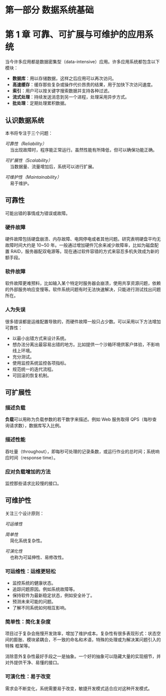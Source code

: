 # 第一部分 数据系统基础

# 第 1 章 可靠、可扩展与可维护的应用系统

当今许多应用都是数据密集型（data-intensive）应用。许多应用系统都包含以下模块：

* **数据库**：用以存储数据，这样之后应用可以再次访问。
* **高速缓存**：缓存那些复杂或操作代价昂贵的结果，用于加快下次访问速度。
* **索引**：用户可以按关键字搜索数据并支持各种过滤。
* **流式处理**：持续发送消息到另一个进程，处理采用异步方式。
* **批处理**：定期处理累积数据。

## 认识数据系统

本书将专注于三个问题：

_可靠性（Reliability）_  
&nbsp;&nbsp;&nbsp;&nbsp;当出现故障时，程序能正常运行。虽然性能有所降低，但可以确保功能正确。

_可扩展性（Scalability）_  
&nbsp;&nbsp;&nbsp;&nbsp;当数据量、流量增加后，系统可以进行扩展。

_可维护性（Maintainability）_  
&nbsp;&nbsp;&nbsp;&nbsp;易于维护。

## 可靠性

可能出错的事情成为错误或故障。

### 硬件故障

硬件故障包括硬盘崩溃、内存故障、电网停电或者其他问题。研究表明硬盘平均无故障时间大约是 10~50 年。一般通过增加硬件冗余来减少故障率，比如为磁盘配置
RAID，服务器配双电源等。现在通过软件容错的方式来容忍多机失效成为新的额手段。

### 软件故障

软件故障更难预料，比如输入某个特定时服务器会崩溃，使用共享资源问题，依赖的外部服务响应变慢等。软件系统问题有时无法快速解决，只能进行测试找出问题所在。

### 人为失误

很多错误都是运维配置导致的，而硬件故障一般只占少数。可以采用以下方法增加可靠性：

* 以最小出错方式来设计系统。
* 想办法分离出最容易出错的地方。比如提供一个沙箱环境供客户体验，不影响线上环境。
* 充分测试。
* 使用监控系统监控各项指标。
* 规范统一的迭代流程。
* 可回滚的恢复机制。

## 可扩展性

### 描述负载

**负载**可以用称为负载参数的若干数字来描述。例如 Web 服务取得 QPS（每秒查询请求数），数据库写入比例。

### 描述性能

吞吐量（throughout），即每秒可处理的记录条数，或运行作业的总时间；系统响应时间（response time）。

### 应对负载增加的方法

监控那些请求比较慢的接口。

## 可维护性

关注三个设计原则：

_可运维性_

_简单性_  
&nbsp;&nbsp;&nbsp;&nbsp;简化系统复杂性。

_可演化性_  
&nbsp;&nbsp;&nbsp;&nbsp;也称为可延伸性、易修改性。

### 可运维性：运维更轻松

* 监控系统的健康状态。
* 追踪问题原因。例如系统故障等。
* 保持软件为最新稳定状态，例如安全补丁。
* 预测未来可能的问题。
* 了解不同系统如何相互影响。

### 简单性：简化复杂度

项目过于复杂会拖慢开发效率，增加了维护成本。复杂性有很多表现形式：状态空间的膨胀、模块紧耦合，不一致的命名和术语，特殊的处理或为解决某问题引入的特殊
框架等。

消除意外复杂性最好手段之一是抽象。一个好的抽象可以隐藏大量的实现细节，并对外提供干净、易懂的接口。

### 可演化性：易于改变

需求会不断变化，系统需要易于改变，敏捷开发模式适合应对这种开发模式。


